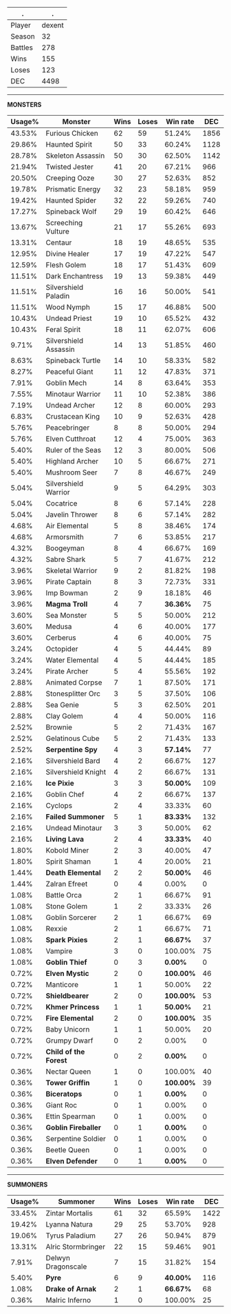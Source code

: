 .|.
|-|-
Player|dexent
Season|32
Battles|278
Wins|155
Loses|123
DEC|4498

---
**MONSTERS**

Usage%|Monster|Wins|Loses|Win rate|DEC|
-|-|-|-|-|-|
43.53%|Furious Chicken|62|59|51.24%|1856|
29.86%|Haunted Spirit|50|33|60.24%|1128|
28.78%|Skeleton Assassin|50|30|62.50%|1142|
21.94%|Twisted Jester|41|20|67.21%|966|
20.50%|Creeping Ooze|30|27|52.63%|852|
19.78%|Prismatic Energy|32|23|58.18%|959|
19.42%|Haunted Spider|32|22|59.26%|740|
17.27%|Spineback Wolf|29|19|60.42%|646|
13.67%|Screeching Vulture|21|17|55.26%|693|
13.31%|Centaur|18|19|48.65%|535|
12.95%|Divine Healer|17|19|47.22%|547|
12.59%|Flesh Golem|18|17|51.43%|609|
11.51%|Dark Enchantress|19|13|59.38%|449|
11.51%|Silvershield Paladin|16|16|50.00%|541|
11.51%|Wood Nymph|15|17|46.88%|500|
10.43%|Undead Priest|19|10|65.52%|432|
10.43%|Feral Spirit|18|11|62.07%|606|
9.71%|Silvershield Assassin|14|13|51.85%|460|
8.63%|Spineback Turtle|14|10|58.33%|582|
8.27%|Peaceful Giant|11|12|47.83%|371|
7.91%|Goblin Mech|14|8|63.64%|353|
7.55%|Minotaur Warrior|11|10|52.38%|386|
7.19%|Undead Archer|12|8|60.00%|293|
6.83%|Crustacean King|10|9|52.63%|428|
5.76%|Peacebringer|8|8|50.00%|294|
5.76%|Elven Cutthroat|12|4|75.00%|363|
5.40%|Ruler of the Seas|12|3|80.00%|506|
5.40%|Highland Archer|10|5|66.67%|271|
5.40%|Mushroom Seer|7|8|46.67%|249|
5.04%|Silvershield Warrior|9|5|64.29%|303|
5.04%|Cocatrice|8|6|57.14%|228|
5.04%|Javelin Thrower|8|6|57.14%|282|
4.68%|Air Elemental|5|8|38.46%|174|
4.68%|Armorsmith|7|6|53.85%|217|
4.32%|Boogeyman|8|4|66.67%|169|
4.32%|Sabre Shark|5|7|41.67%|212|
3.96%|Skeletal Warrior|9|2|81.82%|198|
3.96%|Pirate Captain|8|3|72.73%|331|
3.96%|Imp Bowman|2|9|18.18%|46|
3.96%|**Magma Troll**|4|7|**36.36%**|75|
3.60%|Sea Monster|5|5|50.00%|212|
3.60%|Medusa|4|6|40.00%|177|
3.60%|Cerberus|4|6|40.00%|75|
3.24%|Octopider|4|5|44.44%|89|
3.24%|Water Elemental|4|5|44.44%|185|
3.24%|Pirate Archer|5|4|55.56%|192|
2.88%|Animated Corpse|7|1|87.50%|171|
2.88%|Stonesplitter Orc|3|5|37.50%|106|
2.88%|Sea Genie|5|3|62.50%|201|
2.88%|Clay Golem|4|4|50.00%|116|
2.52%|Brownie|5|2|71.43%|167|
2.52%|Gelatinous Cube|5|2|71.43%|133|
2.52%|**Serpentine Spy**|4|3|**57.14%**|77|
2.16%|Silvershield Bard|4|2|66.67%|127|
2.16%|Silvershield Knight|4|2|66.67%|131|
2.16%|**Ice Pixie**|3|3|**50.00%**|109|
2.16%|Goblin Chef|4|2|66.67%|137|
2.16%|Cyclops|2|4|33.33%|60|
2.16%|**Failed Summoner**|5|1|**83.33%**|132|
2.16%|Undead Minotaur|3|3|50.00%|62|
2.16%|**Living Lava**|2|4|**33.33%**|40|
1.80%|Kobold Miner|2|3|40.00%|47|
1.80%|Spirit Shaman|1|4|20.00%|21|
1.44%|**Death Elemental**|2|2|**50.00%**|46|
1.44%|Zalran Efreet|0|4|0.00%|0|
1.08%|Battle Orca|2|1|66.67%|91|
1.08%|Stone Golem|1|2|33.33%|26|
1.08%|Goblin Sorcerer|2|1|66.67%|69|
1.08%|Rexxie|2|1|66.67%|71|
1.08%|**Spark Pixies**|2|1|**66.67%**|37|
1.08%|Vampire|3|0|100.00%|75|
1.08%|**Goblin Thief**|0|3|**0.00%**|0|
0.72%|**Elven Mystic**|2|0|**100.00%**|46|
0.72%|Manticore|1|1|50.00%|22|
0.72%|**Shieldbearer**|2|0|**100.00%**|53|
0.72%|**Khmer Princess**|1|1|**50.00%**|21|
0.72%|**Fire Elemental**|2|0|**100.00%**|35|
0.72%|Baby Unicorn|1|1|50.00%|20|
0.72%|Grumpy Dwarf|0|2|0.00%|0|
0.72%|**Child of the Forest**|0|2|**0.00%**|0|
0.36%|Nectar Queen|1|0|100.00%|40|
0.36%|**Tower Griffin**|1|0|**100.00%**|39|
0.36%|**Biceratops**|0|1|**0.00%**|0|
0.36%|Giant Roc|0|1|0.00%|0|
0.36%|Ettin Spearman|0|1|0.00%|0|
0.36%|**Goblin Fireballer**|0|1|**0.00%**|0|
0.36%|Serpentine Soldier|0|1|0.00%|0|
0.36%|Beetle Queen|0|1|0.00%|0|
0.36%|**Elven Defender**|0|1|**0.00%**|0|

---
**SUMMONERS**

Usage%|Summoner|Wins|Loses|Win rate|DEC|
-|-|-|-|-|-|
33.45%|Zintar Mortalis|61|32|65.59%|1422|
19.42%|Lyanna Natura|29|25|53.70%|928|
19.06%|Tyrus Paladium|27|26|50.94%|879|
13.31%|Alric Stormbringer|22|15|59.46%|901|
7.91%|Delwyn Dragonscale|7|15|31.82%|154|
5.40%|**Pyre**|6|9|**40.00%**|116|
1.08%|**Drake of Arnak**|2|1|**66.67%**|68|
0.36%|Malric Inferno|1|0|100.00%|25|
